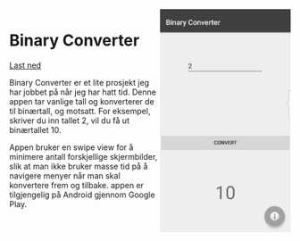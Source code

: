 <img align="right" src="https://raw.githubusercontent.com/SteinTokvam/Binary-Converter_app/Screens/Screen.jpg" height="400px">

# Binary Converter
[Last ned](https://play.google.com/store/apps/details?id=steintokvam.com.binaryconverter)

Binary Converter er et lite prosjekt jeg har jobbet på når jeg har hatt tid. Denne appen tar vanlige tall og konverterer de til binærtall, og motsatt. For eksempel, skriver du inn tallet 2, vil du få ut binærtallet 10. 

Appen bruker en swipe view for å minimere antall forskjellige skjermbilder, slik at man ikke bruker masse tid på å navigere menyer når man skal konvertere frem og tilbake. appen er tilgjengelig på Android gjennom Google Play.
